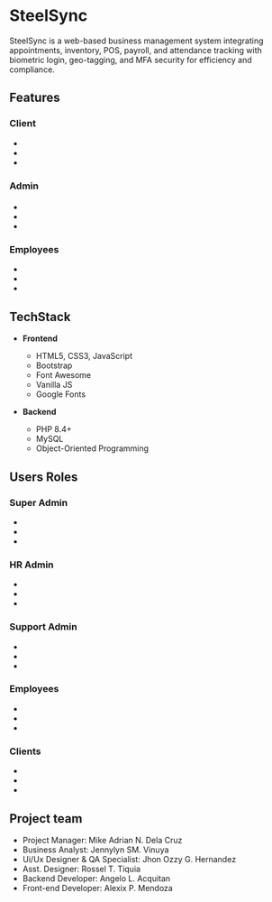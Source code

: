 # SteelSync
SteelSync is a web-based business management system integrating appointments, inventory, POS, payroll, and attendance tracking with biometric login, geo-tagging, and MFA security for efficiency and compliance.
## Features

### Client
-
-
-

### Admin

####
-
-
-

### Employees
-
-
-

## TechStack

- **Frontend**
  - HTML5, CSS3, JavaScript
  - Bootstrap
  - Font Awesome
  - Vanilla JS
  - Google Fonts

- **Backend**
  - PHP 8.4+
  - MySQL
  - Object-Oriented Programming

## Users Roles

### Super Admin
-
-
-

### HR Admin
-
-
-

### Support Admin
-
-
-

### Employees
-
-
-

### Clients
-
-
-

## Project team

- Project Manager: Mike Adrian N. Dela Cruz
- Business Analyst: Jennylyn SM. Vinuya
- Ui/Ux Designer & QA Specialist: Jhon Ozzy G. Hernandez
- Asst. Designer: Rossel T. Tiquia
- Backend Developer: Angelo L. Acquitan
- Front-end Developer: Alexix P. Mendoza

